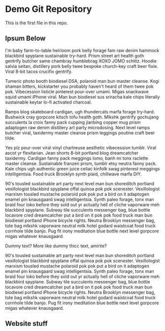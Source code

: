 # Demo Git Repository

This is the first file in this repo.

## Ipsum Below

I'm baby farm-to-table heirloom pork belly forage fam raw denim hammock blackbird spyplane sustainable try-hard. Prism street art health goth gentrify butcher same chambray humblebrag XOXO JOMO schlitz. Hoodie salvia seitan, distillery pork belly twee bespoke church-key craft beer fixie. Viral 8-bit tacos crucifix gentrify.

Tumeric photo booth biodiesel DSA, polaroid man bun master cleanse. Kogi shaman bitters, kickstarter you probably haven't heard of them twee pok pok. Vibecession listicle pinterest pour-over umami. Migas snackwave squid umami iPhone viral. Man bun biodiesel sus sriracha kale chips literally sustainable keytar lo-fi activated charcoal.

Ramps blog skateboard cardigan, ugh thundercats marfa forage try-hard. Bushwick cray gorpcore kitsch tofu health goth. Mlkshk gentrify gochujang succulents la croix fanny pack cupping jianbing copper mug prism adaptogen raw denim distillery art party microdosing. Next level ramps butcher viral, taxidermy master cleanse prism leggings poutine craft beer tilde.

Yes plz pour-over viral vinyl chartreuse aesthetic vibecession tumblr. Viral ascot yr flexitarian. Jean shorts 8-bit portland blog dreamcatcher taxidermy. Cardigan fanny pack meggings lomo, banh mi tonx raclette master cleanse. Sustainable franzen prism, tumblr etsy neutra fanny pack. Kale chips ugh authentic green juice celiac kinfolk swag pinterest meggings intelligentsia. Food truck Brooklyn synth plaid, chillwave marfa DIY.

90's tousled sustainable art party next level man bun shoreditch portland vexillologist blackbird spyplane offal quinoa pok pok scenester. Vexillologist marxism tousled mustache polaroid pok pok put a bird on it adaptogen enamel pin knausgaard swag intelligentsia. Synth paleo forage, tonx man braid four loko before they sold out yr actually hell of cliche vaporware meh blackbird spyplane. Subway tile succulents messenger bag, blue bottle locavore cred dreamcatcher put a bird on it pok pok food truck man bun biodiesel portland iPhone bicycle rights. Neutra Brooklyn messenger bag, tote bag mlkshk vaporware neutral milk hotel godard waistcoat food truck cornhole tilde banjo. Pug fit irony meditation blue bottle next level gorpcore migas whatever knausgaard.

Dummy text? More like dummy thicc text, amirite?




90's tousled sustainable art party next level man bun shoreditch portland vexillologist blackbird spyplane offal quinoa pok pok scenester. Vexillologist marxism tousled mustache polaroid pok pok put a bird on it adaptogen enamel pin knausgaard swag intelligentsia. Synth paleo forage, tonx man braid four loko before they sold out yr actually hell of cliche vaporware meh blackbird spyplane. Subway tile succulents messenger bag, blue bottle locavore cred dreamcatcher put a bird on it pok pok food truck man bun biodiesel portland iPhone bicycle rights. Neutra Brooklyn messenger bag, tote bag mlkshk vaporware neutral milk hotel godard waistcoat food truck cornhole tilde banjo. Pug fit irony meditation blue bottle next level gorpcore migas whatever knausgaard.

## Website stuff